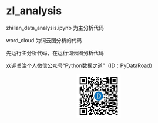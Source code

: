 # zl_analysis

zhilian_data_analysis.ipynb 为主分析代码

word_cloud 为词云图分析的代码

先运行主分析代码，在运行词云图分析代码

欢迎关注个人微信公众号“Python数据之道”（ID：PyDataRoad）

<!-- <img src="http://oqb5ftrdh.bkt.clouddn.com/17-6-14/55662557.jpg" width="240" height="240"/> -->

<div align="center">
    <img src="../../02photo/wechat-qr.jpg" width="120"/>
</div>